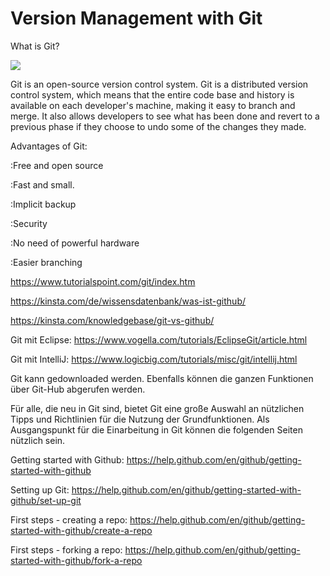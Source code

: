 
# Version Management with Git

What is Git?

![](https://github.com/jku-win-se/teaching.ss20.prse.prwiki/blob/master/wiki/git/image2018-2-8_17-46-1.png) 

Git is an open-source version control system.
Git is a distributed version control system, which means that the entire code base and history is available on each developer's machine, making it easy to branch and merge. It also allows developers to see what has been done and revert to a previous phase if they choose to undo some of the changes they made. 

Advantages of Git:

 :Free and open source
 
 :Fast and small.
 
 :Implicit backup
 
 :Security   
 
 :No need of powerful hardware
 
 :Easier branching
 


https://www.tutorialspoint.com/git/index.htm

https://kinsta.com/de/wissensdatenbank/was-ist-github/

https://kinsta.com/knowledgebase/git-vs-github/


Git mit Eclipse:
https://www.vogella.com/tutorials/EclipseGit/article.html

Git mit IntelliJ:
https://www.logicbig.com/tutorials/misc/git/intellij.html

Git kann gedownloaded werden. Ebenfalls können die ganzen Funktionen über Git-Hub abgerufen werden. 

Für alle, die neu in Git sind, bietet Git eine große Auswahl an nützlichen Tipps und Richtlinien für die Nutzung der Grundfunktionen. Als Ausgangspunkt für die Einarbeitung in Git können die folgenden Seiten nützlich sein.

Getting started with Github:
https://help.github.com/en/github/getting-started-with-github

Setting up Git:
https://help.github.com/en/github/getting-started-with-github/set-up-git

First steps - creating a repo:
https://help.github.com/en/github/getting-started-with-github/create-a-repo

First steps - forking a repo:
https://help.github.com/en/github/getting-started-with-github/fork-a-repo


